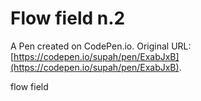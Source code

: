 # Flow field n.2

A Pen created on CodePen.io. Original URL: [https://codepen.io/supah/pen/ExabJxB](https://codepen.io/supah/pen/ExabJxB).

flow field